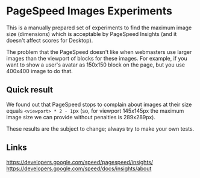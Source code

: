 PageSpeed Images Experiments
===

This is a manually prepared set of experiments to find the maximum image size (dimensions) which is acceptable by PageSpeed Insights (and it doesn't affect scores for Desktop).

The problem that the PageSpeed doesn't like when webmasters use larger images than the viewport of blocks for these images. For example, if you want to show a user's avatar as 150x150 block on the page, but you use 400x400 image to do that.

Quick result
---

We found out that PageSpeed stops to complain about images at their size equals `<viewport> * 2 - 1`px (so, for viewport 145x145px the maximum image size we can provide without penalties is 289x289px).

These results are the subject to change; always try to make your own tests.

Links
---

https://developers.google.com/speed/pagespeed/insights/
https://developers.google.com/speed/docs/insights/about
